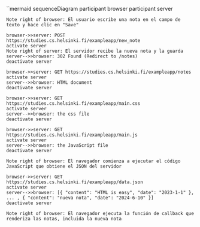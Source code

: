 ``mermaid
sequenceDiagram
    participant browser
    participant server

    Note right of browser: El usuario escribe una nota en el campo de texto y hace clic en "Save"

    browser->>server: POST https://studies.cs.helsinki.fi/exampleapp/new_note
    activate server
    Note right of server: El servidor recibe la nueva nota y la guarda
    server-->>browser: 302 Found (Redirect to /notes)
    deactivate server

    browser->>server: GET https://studies.cs.helsinki.fi/exampleapp/notes
    activate server
    server-->>browser: HTML document
    deactivate server

    browser->>server: GET https://studies.cs.helsinki.fi/exampleapp/main.css
    activate server
    server-->>browser: the css file
    deactivate server

    browser->>server: GET https://studies.cs.helsinki.fi/exampleapp/main.js
    activate server
    server-->>browser: the JavaScript file
    deactivate server

    Note right of browser: El navegador comienza a ejecutar el código JavaScript que obtiene el JSON del servidor

    browser->>server: GET https://studies.cs.helsinki.fi/exampleapp/data.json
    activate server
    server-->>browser: [{ "content": "HTML is easy", "date": "2023-1-1" }, ... , { "content": "nueva nota", "date": "2024-6-10" }]
    deactivate server

    Note right of browser: El navegador ejecuta la función de callback que renderiza las notas, incluida la nueva nota
